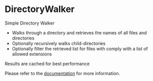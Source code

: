 DirectoryWalker
================

Simple Directory Walker

 * Walks through a directory and retrieves the names of all files and directories
 * Optionally recursively walks child-directories
 * Optionally filter the retrieved list for files with comply with a list of allowed extensions

Results are cached for best performance

Please refer to the [documentation](http://jrfnl.github.io/DirectoryWalker/) for more information.
